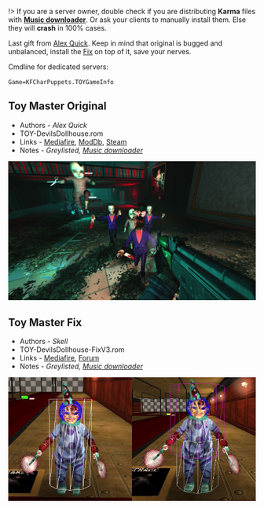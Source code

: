 [Alex Quick]: <https://steamcommunity.com/profiles/76561197968508560> 'KF_Alex'
[Music downloader]: <https://forums.tripwireinteractive.com/index.php?threads/mutator-music-downloader.101249/> 'music downloader'

!> If you are a server owner, double check if you are distributing **Karma** files with **[Music downloader]**. Or ask your clients to manually install them. Else they will **crash** in 100% cases.

Last gift from [Alex Quick]. Keep in mind that original is bugged and unbalanced, install the [Fix](#Toy-Master-Fix) on top of it, save your nerves.

Cmdline for dedicated servers:

```clike
Game=KFCharPuppets.TOYGameInfo
```

## Toy Master Original

* Authors - *Alex Quick*
* TOY-DevilsDollhouse.rom
* Links - [Mediafire](<https://www.mediafire.com/file/lpu8z96zdlgr2en/ToyMaster.zip/file>), [ModDb](<https://www.moddb.com/mods/toy-master>), [Steam](<https://store.steampowered.com/app/326960/Killing_Floor__Toy_Master/>)
* Notes - *Greylisted, [Music downloader]*

![IMG](./_images/toy_DevilsDollhouse.jpeg ':size=300')

## Toy Master Fix

* Authors - *Skell*
* TOY-DevilsDollhouse-FixV3.rom
* Links - [Mediafire](<https://www.mediafire.com/file/47aa66d8h8q68a6/Toy_Master_Fix_V3.zip/file>), [Forum](<https://forums.tripwireinteractive.com/index.php?threads/killing-floor-toy-master-bugs-and-fixes.104461/>)
* Notes - *Greylisted, [Music downloader]*

![IMG](./_images/toy_DevilsDollhouseFix.png ':size=300')
